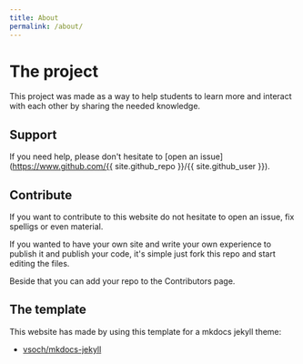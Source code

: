 ```yaml
---
title: About
permalink: /about/
---
```


# The project 

This project was made as a way to help students to learn more and interact with each other by sharing the needed knowledge.

## Support

If you need help, please don't hesitate to [open an issue](https://www.github.com/{{ site.github_repo }}/{{ site.github_user }}).

## Contribute 

If you want to contribute to this website do not hesitate to open an issue, fix spelligs or even material. 

If you wanted to have your own site and write your own experience to publish it and publish your code, it's simple just fork this repo and start editing the files. 

Beside that you can add your repo to the Contributors page. 

## The template 

This website has made by using this template for a mkdocs jekyll theme:

 - [vsoch/mkdocs-jekyll](https://github.com/vsoch/mkdocs-jekyll)
 

